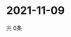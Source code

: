 # 2021-11-09
  共 0条

  <!-- BEGIN -->
  <!-- 最后更新时间Tue Nov 09 2021 00:17:24 GMT+0000 (Coordinated Universal Time) -->
  
  <!-- END -->
  
  